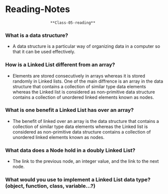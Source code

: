 # Reading-Notes

                        **Class-05-reading**

### What is a data structure?
* A data structure is a particular way of organizing data in a computer so that it can be used effectively.
### How is a Linked List different from an array?
* Elements are stored consecutively in arrays whereas it is stored randomly in Linked lists. One of the main diffrence is an array in the data structure that contains a collection of similar type data elements whereas the Linked list is considered as non-primitive data structure contains a collection of unordered linked elements known as nodes.

### What is one benefit a Linked List has over an array?
* The benefit of linked over an array is the data structure that contains a collection of similar type data elements whereas the Linked list is considered as non-primitive data structure contains a collection of unordered linked elements known as nodes.


### What data does a Node hold in a doubly Linked List?
* The link to the previous node, an integer value, and the link to the next node. 

### What would you use to implement a Linked List data type? (object, function, class, variable…?)


